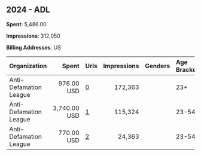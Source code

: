 ## 2024 - ADL 
**Spent**: 5,486.00

**Impressions**: 312,050

**Billing Addresses**: US

|Organization|Spent|Urls|Impressions|Genders|Age Brackets|Country Codes|
|:---|---:|:---|---:|:---|:---|:---|
|Anti-Defamation League|976.00 USD|[0](https://www.snap.com/political-ads/asset/1a0a60a1a8bd2381cf965266829f65c4cf1ebecd9f167290f41264097c6fc821?mediaType=mp4)|172,363||23+|united states|
|Anti-Defamation League|3,740.00 USD|[1](https://www.snap.com/political-ads/asset/7b1ec6496560efde318fc35af1417abd8cf646289229f45f989a33268b19626a?mediaType=mp4)|115,324||23-54|united states|
|Anti-Defamation League|770.00 USD|[2](https://www.snap.com/political-ads/asset/76018095b24f1f1249de8c835b5681f206adc1e73e160e59956fce824638d21a?mediaType=mp4)|24,363||23-54|united states|
